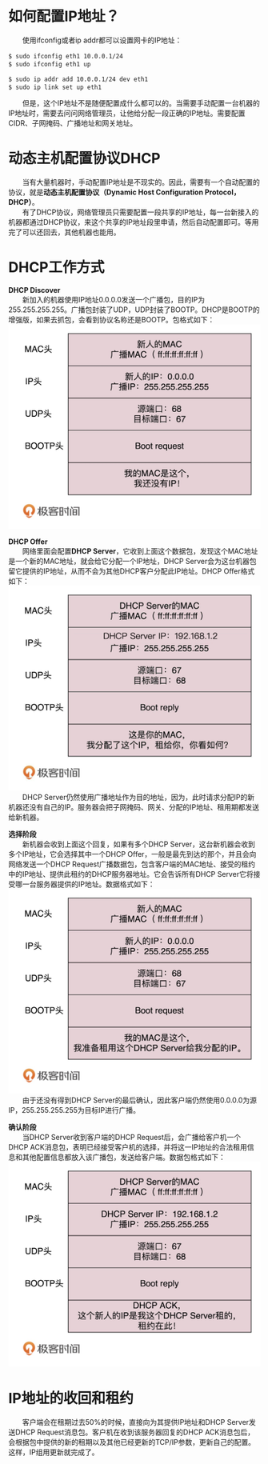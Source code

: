 # 如何配置IP地址？
&emsp;&emsp;使用ifconfig或者ip addr都可以设置网卡的IP地址：  
```
$ sudo ifconfig eth1 10.0.0.1/24
$ sudo ifconfig eth1 up
```  
```
$ sudo ip addr add 10.0.0.1/24 dev eth1
$ sudo ip link set up eth1
```  
&emsp;&emsp;但是，这个IP地址不是随便配置成什么都可以的。当需要手动配置一台机器的IP地址时，需要去问问网络管理员，让他给分配一段正确的IP地址。需要配置CIDR、子网掩码、广播地址和网关地址。  

# 动态主机配置协议DHCP
&emsp;&emsp;当有大量机器时，手动配置IP地址是不现实的。因此，需要有一个自动配置的协议，就是**动态主机配置协议（Dynamic Host Configuration Protocol，DHCP）**。  
&emsp;&emsp;有了DHCP协议，网络管理员只需要配置一段共享的IP地址，每一台新接入的机器都通过DHCP协议，来这个共享的IP地址段里申请，然后自动配置即可。等用完了可以还回去，其他机器也能用。  

# DHCP工作方式
**DHCP Discover**  
&emsp;&emsp;新加入的机器使用IP地址0.0.0.0发送一个广播包，目的IP为255.255.255.255。广播包封装了UDP，UDP封装了BOOTP。DHCP是BOOTP的增强版，如果去抓包，会看到协议名称还是BOOTP。包格式如下：  
![](asserts/DHCP_Discover.jpg)  
  
**DHCP Offer**  
&emsp;&emsp;网络里面会配置**DHCP Server**，它收到上面这个数据包，发现这个MAC地址是一个新的MAC地址，就会给它分配一个IP地址，DHCP Server会为这台机器包留它提供的IP地址，从而不会为其他DHCP客户分配此IP地址。DHCP Offer格式如下：  
![](asserts/DHCP_Offer.jpg)  
&emsp;&emsp;DHCP Server仍然使用广播地址作为目的地址，因为，此时请求分配IP的新机器还没有自己的IP。服务器会把子网掩码、网关、分配的IP地址、租用期都发送给新机器。  
  
**选择阶段**  
&emsp;&emsp;新机器会收到上面这个回复，如果有多个DHCP Server，这台新机器会收到多个IP地址，它会选择其中一个DHCP Offer，一般是最先到达的那个，并且会向网络发送一个DHCP Request广播数据包，包含客户端的MAC地址、接受的租约中的IP地址、提供此租约的DHCP服务器地址。它会告诉所有DHCP Server它将接受哪一台服务器提供的IP地址。数据格式如下：  
![](asserts/DHCP_Request.jpg)  
&emsp;&emsp;由于还没有得到DHCP Server的最后确认，因此客户端仍然使用0.0.0.0为源IP，255.255.255.255为目标IP进行广播。  
  
**确认阶段**  
&emsp;&emsp;当DHCP Server收到客户端的DHCP Request后，会广播给客户机一个DHCP ACK消息包，表明已经接受客户机的选择，并将这一IP地址的合法租用信息和其他配置信息都放入该广播包，发送给客户端。数据包格式如下：  
![](asserts/DHCP_ACK.jpg)  

# IP地址的收回和租约
&emsp;&emsp;客户端会在租期过去50%的时候，直接向为其提供IP地址和DHCP Server发送DHCP Request消息包。客户机在收到该服务器回复的DHCP ACK消息包后，会根据包中提供的新的租期以及其他已经更新的TCP/IP参数，更新自己的配置。这样，IP组用更新就完成了。  
